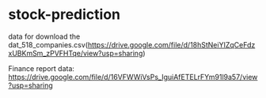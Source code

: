 # stock-prediction
 data for download 
  the dat_518_companies.csv(https://drive.google.com/file/d/18hStNeiYIZqCeFdzxUBKmSm_zPVFHTqe/view?usp=sharing)
  
  Finance report data: https://drive.google.com/file/d/16VFWWiVsPs_IguiAfETELrFYm91l9a57/view?usp=sharing
  

